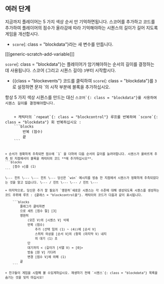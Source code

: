 ## 여러 단계

지금까지 플레이어는 5 가지 색상 순서 만 기억하면됩니다. 스코어를 추가하고 코드를 추가하여 플레이어의 점수가 올라감에 따라 기억해야하는 시퀀스의 길이가 길어 지도록 게임을 개선합시다.

+ `score`{: class = "blockdata"}라는 새 변수를 만듭니다.

[[[generic-scratch-add-variable]]]

`score`{: class = "blockdata"}는 플레이어가 암기해야하는 순서의 길이를 결정하는 데 사용됩니다. 스코어 (그리고 시퀀스 길이) `3`부터 시작합시다.

+ </code>{{class = "blockevents"} 코드를 클릭하여 `score`{: class = "blockdata"}를 `3`로 설정하면 문자 `의 시작 부분에 블록을 추가하십시오.</li>
</ul>

<p>항상 5 가지 색상 시퀀스를 만드는 대신 <code>스코어`{: class = "blockdata"}를 사용하여 시퀀스 길이를 결정해야합니다.</p> 
    + 캐릭터의 `repeat`{: class = "blockcontrol"} 루프를 반복하여 `score`{: class = "blockdata"} 회 반복하십시오 :
    ```blocks
        반복 (점수)
        끝
    ```
    
    + 순서가 정확하게 추측되면 점수에 `1` 을 더하여 다음 순서의 길이를 늘려야합니다. 시퀀스가 올바르게 추측 된 지점에서이 블록을 캐릭터의 코드 **에 추가하십시오**.
    ```blocks
        [점수 v]를 (1)
    ```
    
    \--- 힌트 \--- \--- 힌트 \--- 당신은 `win` 메시지를 방송 한 지점에서 시퀀스가 ​​정확하게 추측되었다는 것을 알고 있습니다. \--- / 힌트 \--- \--- / 힌트 \---
    
    + 마지막으로, 당신은 추가 할 필요가 `영원히`새로운 시퀀스는 각 수준에 대해 생성되도록 시퀀스를 생성하는 코드 주위에 루프 : {클래스 = "blockcontrol을"}. 캐릭터의 코드가 다음과 같이 표시됩니다.
        
        ```blocks
            플래그가 클릭하면
            으로 세트 [점수 절] [3]
            영원히
                (모든 V)의 [시퀀스 V] 삭제
                반복 (점수)
                    추가 (선택 임의 (1) ~ (4))에 [순서 V]
                    스위치 의상을 [순서 V]의 (항목 (마지막 V) 내지
                    의 대기 (1) 초
                단
                대기까지 < (길이가 [서열 V) = [0]>
                방송 [원 V] 기다려
                변경 [점수 V]에 의해 (1)
            끝
        ```
    
    + 친구들이 게임을 시험해 볼 수있게하십시오. 재생하기 전에 `시퀀스`{: class = "blockdata"} 목록을 숨기는 것을 잊지 마십시오!